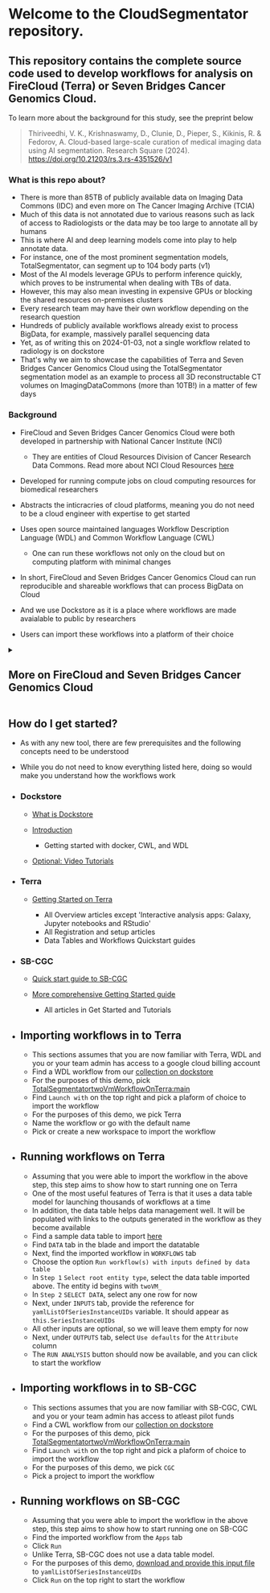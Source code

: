 # Welcome to the CloudSegmentator repository. 

## This repository contains the complete source code used to develop workflows for analysis on FireCloud (Terra) or Seven Bridges Cancer Genomics Cloud.

To learn more about the background for this study, see the preprint below

> Thiriveedhi, V. K., Krishnaswamy, D., Clunie, D., Pieper, S., Kikinis, R. & Fedorov, A. Cloud-based large-scale curation of medical imaging data using AI segmentation. Research Square (2024). https://doi.org/10.21203/rs.3.rs-4351526/v1
  


### What is this repo about?
- There is more than 85TB of publicly available data on Imaging Data Commons (IDC) and even more on The Cancer Imaging Archive (TCIA)
- Much of this data is not annotated due to various reasons such as lack of access to Radiologists or the data may be too large to annotate all by humans
- This is where AI and deep learning models come into play to help annotate data. 
- For instance, one of the most prominent segmentation models, TotalSegmentator, can segment up to 104 body parts (v1)
- Most of the AI models leverage GPUs to perform inference quickly, which proves to be instrumental when dealing with TBs of data. 
- However, this may also mean investing in expensive GPUs or blocking the shared resources on-premises clusters
- Every research team may have their own workflow depending on the research question
- Hundreds of publicly available workflows already exist to process BigData, for example, massively parallel sequencing data
- Yet, as of writing this on 2024-01-03, not a single workflow related to radiology is on dockstore
- That's why we aim to showcase the capabilities of Terra and Seven Bridges Cancer Genomics Cloud using the TotalSegmentator segmentation model as an example to process all 3D reconstructable CT volumes on ImagingDataCommons (more than 10TB!) in a matter of few days


### Background
- FireCloud and Seven Bridges Cancer Genomics Cloud were both developed in partnership with National Cancer Institute (NCI) 
  - They are entities of Cloud Resources Division of Cancer Research Data Commons. Read more about NCI Cloud Resources [here](https://datascience.cancer.gov/data-commons/cloud-resources)
- Developed for running compute jobs on cloud computing resources for biomedical researchers
- Abstracts the inticracries of cloud platforms, meaning you do not need to be a cloud engineer with expertise to get started
- Uses open source maintained languages Workflow Description Language (WDL) and Common Workflow Language (CWL)
    - One can run these workflows not only on the cloud but on computing platform with minimal changes 
- In short, FireCloud and Seven Bridges Cancer Genomics Cloud can run reproducible and shareable workflows that can process BigData on Cloud

- And we use Dockstore as it is a place where workflows are made avaialable to public by researchers
- Users can import these workflows into a platform of their choice


<details close>
<summary><b><h2>More on FireCloud and Seven Bridges Cancer Genomics Cloud</h2></b></summary>

- FireCloud
    - is powered by Terra, a platform developed in conjunction with Microsoft, Verily and the Broad Institute
    - can run up to **3000** workflows and up to **28,800** jobs concurrently!
    - (we will refer FireCloud as Terra from this point on) 

- Seven Bridges Cancer Genomics Cloud (now Velsera) was developed by the partnership of NCI and SB
    - can run up to **80** jobs concurrently and this limit can be increased by reaching out to SB-CGC tech support
    - (we will refer Seven Bridges Cancer Genomics Cloud as SB-CGC from this point on)

</details>

## How do I get started?
- As with any new tool, there are few prerequisites and the following concepts need to be understood
- While you do not need to know everything listed here, doing so would make you understand how the workflows work

- ### Dockstore

    - [What is Dockstore](https://docs.dockstore.org/en/stable/dockstore-introduction.html) 

    - [Introduction](https://docs.dockstore.org/en/stable/getting-started/getting-started.html)

        - Getting started with docker, CWL, and WDL

    - [Optional: Video Tutorials](https://docs.dockstore.org/en/stable/videos.html) 

- ### Terra

    - [Getting Started on Terra](https://support.terra.bio/hc/en-us/categories/360005881492-Getting-Started)

        - All Overview articles except 'Interactive analysis apps: Galaxy, Jupyter notebooks and RStudio'
        - All Registration and setup articles 
        - Data Tables and Workflows Quickstart guides

- ### SB-CGC

    - [Quick start guide to SB-CGC ](https://docs.cancergenomicscloud.org/page/uncontrolled-data-quickstart-guide)

    - [More comprehensive Getting Started guide](https://docs.cancergenomicscloud.org/docs/before-you-start)

        - All articles in Get Started and Tutorials

- ## Importing workflows in to Terra

    - This sections assumes that you are now familiar with Terra, WDL and you or your team admin has access to a google cloud billing account
    - Find a WDL  workflow from our [collection on dockstore](https://dockstore.org/organizations/ImagingDataCommons/collections/CloudSegmentator)
    - For the purposes of this demo, pick [TotalSegmentatortwoVmWorkflowOnTerra:main](https://dockstore.org/workflows/github.com/ImagingDataCommons/CloudSegmentator/TotalSegmentatortwoVmWorkflowOnTerra:main)
    - Find `Launch with` on the top right and pick a plaform of choice to import the workflow
    - For the purposes of this demo, we pick Terra
    - Name the workflow or go with the default name
    - Pick or create a new workspace to import the workflow 

- ## Running workflows on Terra

    - Assuming that you were able to import the workflow in the above step, this step aims to show how to start running one on Terra
    - One of the most useful features of Terra is that it uses a data table model for launching thousands of workflows at a time
    - In addition, the data table helps data management well. It will be populated with links to the outputs generated in the workflow as they become available
    - Find a sample data table to import [here](https://github.com/ImagingDataCommons/CloudSegmentator/tree/main/workflows/TotalSegmentator/Docs/sampleManifests)
    - Find `DATA` tab in the blade and import the datatable
    - Next, find the imported workflow in `WORKFLOWS` tab
    - Choose the option `Run workflow(s) with inputs defined by data table`
    - In `Step 1` `Select root entity type`, select the data table imported above. The entity id begins with `twoVM_`
    - In `Step 2` `SELECT DATA`, select any one row for now
    - Next, under `INPUTS` tab, provide the reference for `yamlListOfSeriesInstanceUIDs` variable. It should appear as `this.SeriesInstanceUIDs`
    - All other inputs are optional, so we will leave them empty for now
    - Next, under `OUTPUTS` tab, select `Use defaults` for the `Attribute` column
    - The `RUN ANALYSIS` button should now be available, and you can click to start the workflow

- ## Importing workflows in to SB-CGC

    - This sections assumes that you are now familiar with SB-CGC, CWL and you or your team admin has access to atleast pilot funds
    - Find a CWL  workflow from our [collection on dockstore](https://dockstore.org/organizations/ImagingDataCommons/collections/CloudSegmentator)
    - For the purposes of this demo, pick [TotalSegmentatortwoVmWorkflowOnTerra:main](https://dockstore.org/workflows/github.com/ImagingDataCommons/CloudSegmentator/TotalSegmentatortwoVmWorkflowOnSB-CGC:main)
    - Find `Launch with` on the top right and pick a plaform of choice to import the workflow
    - For the purposes of this demo, we pick `CGC`
    - Pick a project to import the workflow 

- ## Running workflows on SB-CGC   

    - Assuming that you were able to import the workflow in the above step, this step aims to show how to start running one on SB-CGC
    - Find the imported workflow from the `Apps` tab 
    - Click `Run`
    - Unlike Terra, SB-CGC does not use a data table model.
    - For the purposes of this demo, [download and provide this input file](https://raw.githubusercontent.com/ImagingDataCommons/CloudSegmentator/main/workflows/TotalSegmentator/Docs/sampleManifests/batch_1.yaml)   to `yamlListOfSeriesInstanceUIDs`
    - Click `Run` on the top right to start the workflow
